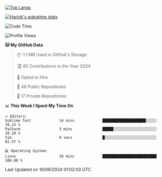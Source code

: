 [![Top Langs](https://github-readme-stats.vercel.app/api/top-langs/?username=remisiki&theme=dracula&layout=compact&hide=Jupyter%20Notebook,CSS,HTML&langs_count=10&exclude_repo=GMM-Demux-GUI)](https://github.com/anuraghazra/github-readme-stats)

[![Harlok's wakatime stats](https://github-readme-stats.vercel.app/api/wakatime?username=@remisiki&theme=dracula&layout=compact&langs_count=10&hide=other,html,css,text,json,markdown,jupyter)](https://github.com/anuraghazra/github-readme-stats)

<!--START_SECTION:waka-->
![Code Time](http://img.shields.io/badge/Code%20Time-856%20hrs%2023%20mins-blue)

![Profile Views](http://img.shields.io/badge/Profile%20Views-0-blue)

**🐱 My GitHub Data** 

> 📦 1.1 MB Used in GitHub's Storage 
 > 
> 🏆 85 Contributions in the Year 2024
 > 
> 💼 Opted to Hire
 > 
> 📜 48 Public Repositories 
 > 
> 🔑 17 Private Repositories 
 > 
📊 **This Week I Spent My Time On** 

```text
🔥 Editors: 
Sublime Text             14 mins             ████████████████████░░░░░   78.23 % 
PyCharm                  3 mins              █████░░░░░░░░░░░░░░░░░░░░   19.20 % 
Vim                      0 secs              █░░░░░░░░░░░░░░░░░░░░░░░░   02.57 % 

💻 Operating System: 
Linux                    18 mins             █████████████████████████   100.00 % 
```


 Last Updated on 19/09/2024 01:02:03 UTC
<!--END_SECTION:waka-->
